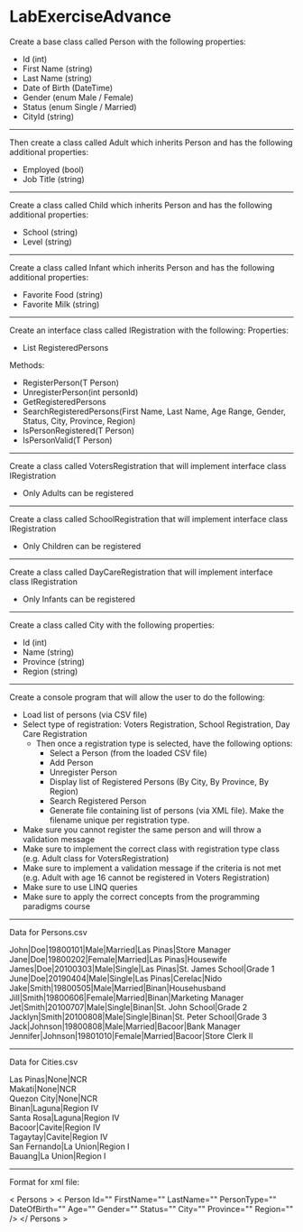# LabExerciseAdvance 
Create a base class called Person with the following properties:
- Id (int)
- First Name (string)
- Last Name (string)
- Date of Birth (DateTime)
- Gender (enum Male / Female)
- Status (enum Single / Married)
- CityId (string)

---

Then create a class called Adult which inherits Person and has the following additional properties:
- Employed (bool)
- Job Title (string)

---

Create a class called Child which inherits Person and has the following additional properties:
- School (string)
- Level (string)

---

Create a class called Infant which inherits Person and has the following additional properties:
- Favorite Food (string)
- Favorite Milk (string)

---

Create an interface class called IRegistration<T> with the following:
Properties:
- List<T> RegisteredPersons

Methods:
- RegisterPerson(T Person)
- UnregisterPerson(int personId)
- GetRegisteredPersons
- SearchRegisteredPersons(First Name, Last Name, Age Range, Gender, Status, City, Province, Region)
- IsPersonRegistered(T Person)
- IsPersonValid(T Person)

---

Create a class called VotersRegistration<T> that will implement interface class IRegistration
- Only Adults can be registered

---

Create a class called SchoolRegistration<T> that will implement interface class IRegistration
- Only Children can be registered

---

Create a class called DayCareRegistration<T> that will implement interface class IRegistration
- Only Infants can be registered

---

Create a class called City with the following properties:
- Id (int)
- Name (string)
- Province (string)
- Region (string)

---

Create a console program that will allow the user to do the following:
- Load list of persons (via CSV file)
- Select type of registration: Voters Registration, School Registration, Day Care Registration
	- Then once a registration type is selected, have the following options:
		- Select a Person (from the loaded CSV file)
		- Add Person
		- Unregister Person
		- Display list of Registered Persons (By City, By Province, By Region)
		- Search Registered Person
		- Generate file containing list of persons (via XML file). Make the filename unique per registration type.
- Make sure you cannot register the same person and will throw a validation message
- Make sure to implement the correct class with registration type class (e.g. Adult class for VotersRegistration<Adult>)
- Make sure to implement a validation message if the criteria is not met (e.g. Adult with age 16 cannot be registered in Voters Registration)
- Make sure to use LINQ queries
- Make sure to apply the correct concepts from the programming paradigms course

---

Data for Persons.csv

John|Doe|19800101|Male|Married|Las Pinas|Store Manager<br>
Jane|Doe|19800202|Female|Married|Las Pinas|Housewife<br>
James|Doe|20100303|Male|Single|Las Pinas|St. James School|Grade 1<br>
June|Doe|20190404|Male|Single|Las Pinas|Cerelac|Nido<br>
Jake|Smith|19800505|Male|Married|Binan|Househusband<br>
Jill|Smith|19800606|Female|Married|Binan|Marketing Manager<br>
Jet|Smith|20100707|Male|Single|Binan|St. John School|Grade 2<br>
Jacklyn|Smith|20100808|Male|Single|Binan|St. Peter School|Grade 3<br>
Jack|Johnson|19800808|Male|Married|Bacoor|Bank Manager<br>
Jennifer|Johnson|19801010|Female|Married|Bacoor|Store Clerk II<br>

---

Data for Cities.csv

Las Pinas|None|NCR<br>
Makati|None|NCR<br>
Quezon City|None|NCR<br>
Binan|Laguna|Region IV<br>
Santa Rosa|Laguna|Region IV<br>
Bacoor|Cavite|Region IV<br>
Tagaytay|Cavite|Region IV<br>
San Fernando|La Union|Region I<br>
Bauang|La Union|Region I<br>

---

Format for xml file:

< Persons >
< Person Id="" FirstName="" LastName="" PersonType="" DateOfBirth="" Age="" Gender="" Status="" City="" Province="" Region="" />
</ Persons >


